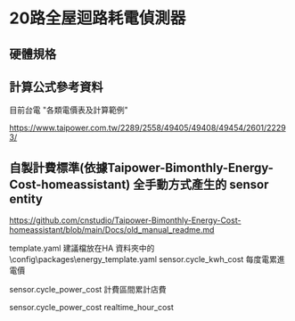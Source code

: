 # 20路全屋迴路耗電偵測器
## 硬體規格 

## 計算公式參考資料

目前台電 "各類電價表及計算範例"

https://www.taipower.com.tw/2289/2558/49405/49408/49454/2601/22293/

## 自製計費標準(依據Taipower-Bimonthly-Energy-Cost-homeassistant) 全手動方式產生的 sensor entity

https://github.com/cnstudio/Taipower-Bimonthly-Energy-Cost-homeassistant/blob/main/Docs/old_manual_readme.md

template.yaml 建議檔放在HA 資料夾中的\config\packages\energy_template.yaml
sensor.cycle_kwh_cost  每度電累進電價

sensor.cycle_power_cost 計費區間累計店費

sensor.cycle_power_cost  realtime_hour_cost
